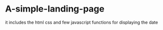 # A-simple-landing-page

it includes the html css and few javascript functions for displaying the date
